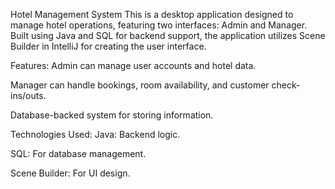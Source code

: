 Hotel Management System
This is a desktop application designed to manage hotel operations, featuring two interfaces: Admin and Manager. Built using Java and SQL for backend support, the application utilizes Scene Builder in IntelliJ for creating the user interface.

Features:
Admin can manage user accounts and hotel data.

Manager can handle bookings, room availability, and customer check-ins/outs.

Database-backed system for storing information.

Technologies Used:
Java: Backend logic.

SQL: For database management.

Scene Builder: For UI design.

